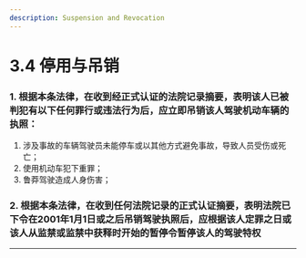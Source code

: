 ```yaml
---
description: Suspension and Revocation
---
```


# 3.4 停用与吊销

### 1. 根据本条法律，在收到经正式认证的法院记录摘要，表明该人已被判犯有以下任何罪行或违法行为后，应立即吊销该人驾驶机动车辆的执照：

  1. 涉及事故的车辆驾驶员未能停车或以其他方式避免事故，导致人员受伤或死亡；
  2. 使用机动车犯下重罪；
  3. 鲁莽驾驶造成人身伤害；


### 2. 根据本条法律，在收到任何法院记录的正式认证摘要，表明法院已下令在2001年1月1日或之后吊销驾驶执照后，应根据该人定罪之日或该人从监禁或监禁中获释时开始的暂停令暂停该人的驾驶特权

***

